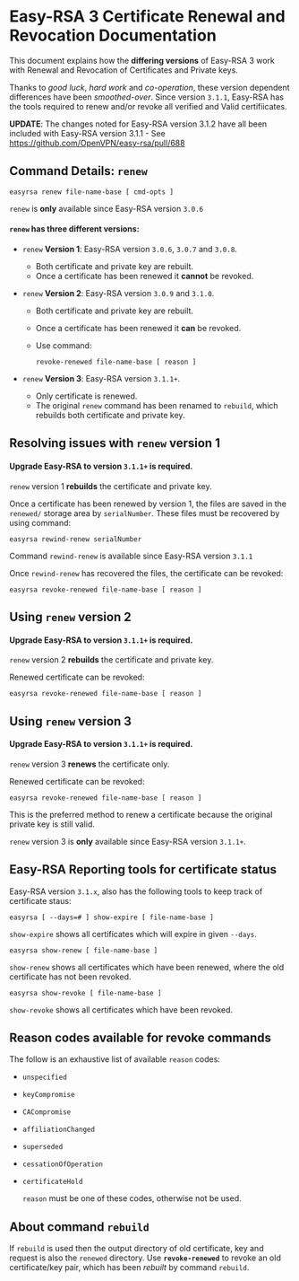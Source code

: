 Easy-RSA 3 Certificate Renewal and Revocation Documentation
===========================================================

This document explains how the **differing versions** of Easy-RSA 3 work
with Renewal and Revocation of Certificates and Private keys.

Thanks to _good luck_, _hard work_ and _co-operation_, these version dependent
differences have been _smoothed-over_. Since version `3.1.1`, Easy-RSA has the
tools required to renew and/or revoke all verified and Valid certifiicates.

**UPDATE**:
The changes noted for Easy-RSA version 3.1.2 have all been included with
Easy-RSA version 3.1.1 - See https://github.com/OpenVPN/easy-rsa/pull/688

Command Details: `renew`
------------------------

    easyrsa renew file-name-base [ cmd-opts ]

`renew` is **only** available since Easy-RSA version `3.0.6`

#### `renew` has three different versions:

 *  `renew` **Version 1**: Easy-RSA version `3.0.6`, `3.0.7` and `3.0.8`.
    - Both certificate and private key are rebuilt.
    - Once a certificate has been renewed it **cannot** be revoked.

 *  `renew` **Version 2**: Easy-RSA version `3.0.9` and `3.1.0`.
    - Both certificate and private key are rebuilt.
    - Once a certificate has been renewed it **can** be revoked.
    - Use command:

        `revoke-renewed file-name-base [ reason ]`

 *  `renew` **Version 3**: Easy-RSA version `3.1.1+`.
    - Only certificate is renewed.
    - The original `renew` command has been renamed to `rebuild`, which
      rebuilds both certificate and private key.


Resolving issues with `renew` version 1
---------------------------------------

#### Upgrade Easy-RSA to version `3.1.1+` is required.

`renew` version 1 **rebuilds** the certificate and private key.

Once a certificate has been renewed by version 1, the files are saved in the
`renewed/` storage area by `serialNumber`. These files must be recovered by
using command:

    easyrsa rewind-renew serialNumber

Command `rewind-renew` is available since Easy-RSA version `3.1.1`

Once `rewind-renew` has recovered the files, the certificate can be revoked:

    easyrsa revoke-renewed file-name-base [ reason ]


Using `renew` version 2
-----------------------

#### Upgrade Easy-RSA to version `3.1.1+` is required.

`renew` version 2 **rebuilds** the certificate and private key.

Renewed certificate can be revoked:

    easyrsa revoke-renewed file-name-base [ reason ]


Using `renew` version 3
-----------------------

#### Upgrade Easy-RSA to version `3.1.1+` is required.

`renew` version 3 **renews** the certificate only.

Renewed certificate can be revoked:

    easyrsa revoke-renewed file-name-base [ reason ]

This is the preferred method to renew a certificate because the original
private key is still valid.

`renew` version 3 is **only** available since Easy-RSA version `3.1.1+`.


Easy-RSA Reporting tools for certificate status
-----------------------------------------------

Easy-RSA version `3.1.x`, also has the following tools to keep track of
certificate staus:

    easyrsa [ --days=# ] show-expire [ file-name-base ]

  `show-expire` shows all certificates which will expire in given `--days`.

    easyrsa show-renew [ file-name-base ]

  `show-renew` shows all certificates which have been renewed, where the old
  certificate has not been revoked.

    easyrsa show-revoke [ file-name-base ]

  `show-revoke` shows all certificates which have been revoked.


Reason codes available for revoke commands
------------------------------------------

The follow is an exhaustive list of available `reason` codes:
- `unspecified`
- `keyCompromise`
- `CACompromise`
- `affiliationChanged`
- `superseded`
- `cessationOfOperation`
- `certificateHold`

  `reason` must be one of these codes, otherwise not be used.


About command `rebuild`
-----------------------

If `rebuild` is used then the output directory of old certificate, key and
request is also the `renewed` directory.  Use **`revoke-renewed`** to revoke
an old certificate/key pair, which has been _rebuilt_ by command `rebuild`.
